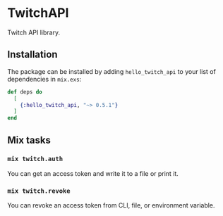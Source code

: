 # TwitchAPI

Twitch API library.

## Installation

The package can be installed by adding `hello_twitch_api` to your list of dependencies in `mix.exs`:

```elixir
def deps do
  [
    {:hello_twitch_api, "~> 0.5.1"}
  ]
end
```

## Mix tasks

### `mix twitch.auth`

You can get an access token and write it to a file or print it.

### `mix twitch.revoke`

You can revoke an access token from CLI, file, or environment variable.
